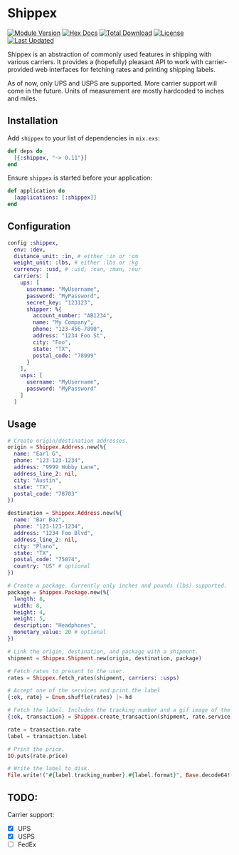 # Shippex

[![Module Version](https://img.shields.io/hexpm/v/shippex.svg)](https://hex.pm/packages/shippex)
[![Hex Docs](https://img.shields.io/badge/hex-docs-lightgreen.svg)](https://hexdocs.pm/shippex/)
[![Total Download](https://img.shields.io/hexpm/dt/shippex.svg)](https://hex.pm/packages/shippex)
[![License](https://img.shields.io/hexpm/l/shippex.svg)](https://hex.pm/packages/shippex)
[![Last Updated](https://img.shields.io/github/last-commit/whitepaperclip/shippex.svg)](https://github.com/whitepaperclip/shippex/commits/master)

Shippex is an abstraction of commonly used features in shipping with various carriers. It provides a (hopefully) pleasant API to work with carrier-provided web interfaces for fetching rates and printing shipping labels.

As of now, only UPS and USPS are supported. More carrier support will come in the future. Units of measurement are mostly hardcoded to inches and miles.

## Installation

Add `shippex` to your list of dependencies in `mix.exs`:

```elixir
def deps do
  [{:shippex, "~> 0.11"}]
end
```

Ensure `shippex` is started before your application:

```elixir
def application do
  [applications: [:shippex]]
end
```

## Configuration

```elixir
config :shippex,
  env: :dev,
  distance_unit: :in, # either :in or :cm
  weight_unit: :lbs, # either :lbs or :kg
  currency: :usd, # :usd, :can, :mxn, :eur
  carriers: [
    ups: [
      username: "MyUsername",
      password: "MyPassword",
      secret_key: "123123",
      shipper: %{
        account_number: "AB1234",
        name: "My Company",
        phone: "123-456-7890",
        address: "1234 Foo St",
        city: "Foo",
        state: "TX",
        postal_code: "78999"
      }
    ],
    usps: [
      username: "MyUsername",
      password: "MyPassword"
    ]
  ]
```

## Usage

```elixir
# Create origin/destination addresses.
origin = Shippex.Address.new(%{
  name: "Earl G",
  phone: "123-123-1234",
  address: "9999 Hobby Lane",
  address_line_2: nil,
  city: "Austin",
  state: "TX",
  postal_code: "78703"
})

destination = Shippex.Address.new(%{
  name: "Bar Baz",
  phone: "123-123-1234",
  address: "1234 Foo Blvd",
  address_line_2: nil,
  city: "Plano",
  state: "TX",
  postal_code: "75074",
  country: "US" # optional
})

# Create a package. Currently only inches and pounds (lbs) supported.
package = Shippex.Package.new(%{
  length: 8,
  width: 8,
  height: 4,
  weight: 5,
  description: "Headphones",
  monetary_value: 20 # optional
})

# Link the origin, destination, and package with a shipment.
shipment = Shippex.Shipment.new(origin, destination, package)

# Fetch rates to present to the user.
rates = Shippex.fetch_rates(shipment, carriers: :usps)

# Accept one of the services and print the label
{:ok, rate} = Enum.shuffle(rates) |> hd

# Fetch the label. Includes the tracking number and a gif image of the label.
{:ok, transaction} = Shippex.create_transaction(shipment, rate.service)

rate = transaction.rate
label = transaction.label

# Print the price.
IO.puts(rate.price)

# Write the label to disk.
File.write!("#{label.tracking_number}.#{label.format}", Base.decode64!(label.image))
```

## TODO:

Carrier support:

- [x] UPS
- [x] USPS
- [ ] FedEx
